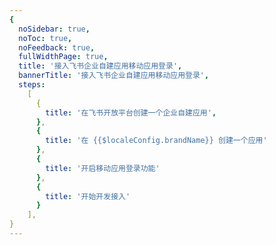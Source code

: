 ```yaml
---
{
  noSidebar: true,
  noToc: true,
  noFeedback: true,
  fullWidthPage: true,
  title: '接入飞书企业自建应用移动应用登录',
  bannerTitle: '接入飞书企业自建应用移动应用登录',
  steps:
    [
      {
        title: '在飞书开放平台创建一个企业自建应用',
      },
      {
        title: '在 {{$localeConfig.brandName}} 创建一个应用'
      },
      {
        title: '开启移动应用登录功能'
      },
      {
        title: '开始开发接入'
      }
    ],
}
---
```


<IntegrationDetail backLink="/en/guides/connections/social"/>
